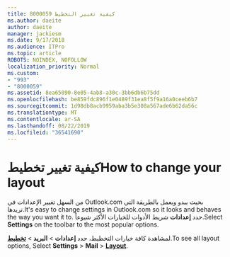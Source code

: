 ```yaml
---
title: 8000059 كيفية تغيير التخطيط
ms.author: daeite
author: daeite
manager: jackiesm
ms.date: 9/17/2018
ms.audience: ITPro
ms.topic: article
ROBOTS: NOINDEX, NOFOLLOW
localization_priority: Normal
ms.custom:
- "993"
- "8000059"
ms.assetid: 8ea65090-8e05-4ab8-a30c-3bb6db6b75dd
ms.openlocfilehash: be859fdc896f1e0489f31ea8f5f9a16a0ceeb6b7
ms.sourcegitcommit: 1d98db8acb9959aba3b5e308a567ade6b62da56c
ms.translationtype: MT
ms.contentlocale: ar-SA
ms.lasthandoff: 08/22/2019
ms.locfileid: "36541690"
---
```

# <a name="how-to-change-your-layout"></a><span data-ttu-id="c756d-102">كيفية تغيير تخطيط</span><span class="sxs-lookup"><span data-stu-id="c756d-102">How to change your layout</span></span>

<span data-ttu-id="c756d-103">من السهل تغيير الإعدادات في Outlook.com بحيث يبدو ويعمل بالطريقة التي تريدها.</span><span class="sxs-lookup"><span data-stu-id="c756d-103">It's easy to change settings in Outlook.com so it looks and behaves the way you want it to.</span></span> <span data-ttu-id="c756d-104">حدد **إعدادات** شريط الأدوات للخيارات الأكثر شيوعاً.</span><span class="sxs-lookup"><span data-stu-id="c756d-104">Select **Settings** on the toolbar to the most popular options.</span></span>

<span data-ttu-id="c756d-105">لمشاهدة كافة خيارات التخطيط، حدد **إعدادات** > **البريد** > [**تخطيط**](https://outlook.live.com/mail/options/mail/layout).</span><span class="sxs-lookup"><span data-stu-id="c756d-105">To see all layout options, Select **Settings** > **Mail** > [**Layout**](https://outlook.live.com/mail/options/mail/layout).</span></span>
  